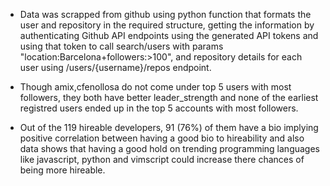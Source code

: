 - Data was scrapped from github using python function that formats the user and repository in the required structure, getting the information by authenticating Github API endpoints using the generated API tokens and using that token to call search/users with params "location:Barcelona+followers:>100", and repository details for each user using /users/{username}/repos endpoint.
  
- Though amix,cfenollosa do not come under top 5 users with most followers, they both have better leader_strength and none of the earliest registred users ended up in the top 5 accounts with most followers.
  
- Out of the 119 hireable developers, 91 (76%) of them have a bio implying positive correlation between having a good bio to hireability and also data shows that having a good hold on trending programming languages like javascript, python and vimscript could increase there chances of being more hireable.
